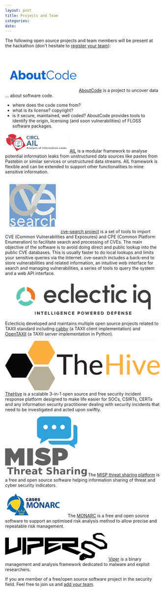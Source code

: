 ```yaml
---
layout: post
title: Projects and Team
categories:
date:
---
```


The following open source projects and team members will be present at the hackathon (don't hesitate to [register your team](https://www.eventbrite.com/e/open-source-software-hackathon-tickets-31317418241)):

![AboutCode](/images/logos/aboutcode.png)
[AboutCode](https://aboutcode.org) is a project to uncover data ... about software code.
- where does the code come from?
- what is its license? copyright?
- is it secure, maintained, well coded?
AboutCode provides tools to identify the origin, licensing (and soon vulnerabilities) of FLOSS software packages.

![AIL logo](/images/logos/AIL.png)
[AIL](https://github.com/CIRCL/AIL-framework) is a modular framework to analyse potential information leaks from unstructured data sources like pastes from Pastebin or similar services or unstructured data streams. AIL framework is flexible and can be extended to support other functionalities to mine sensitive information.

![cve-search logo](/images/logos/cve-search.png)
[cve-search project](https://github.com/cve-search/) is a set of tools to import CVE (Common Vulnerabilities and Exposures) and CPE (Common Platform Enumeration) to facilitate search and processing of CVEs.  The main objective of the software is to avoid doing direct and public lookup into the public CVE databases. This is usually faster to do local lookups and limits your sensitive queries via the Internet.  cve-search includes a back-end to store vulnerabilities and related information, an intuitive web interface for search and managing vulnerabilities, a series of tools to query the system and a web API interface.

![eclecticiq](/images/logos/eclecticiq.png)
Eclecticiq developed and maintains multiple open source projects related to TAXII standard including [cabby](https://github.com/EclecticIQ/cabby) (a TAXII client implementation) and [OpenTAXII](https://github.com/EclecticIQ/OpenTAXII) (a TAXII server implementation in Python). 

![TheHive](/images/logos/thehive.png)
[TheHive](https://thehive-project.org/) is a scalable 3-in-1 open source and free security incident response platform designed to make life easier for SOCs, CSIRTs, CERTs and any information security practitioner dealing with security incidents that need to be investigated and acted upon swiftly.

![MISP Project](/images/logos/misp-logo.png)
The [MISP threat sharing platform](https://www.misp.software/) is a free and open source software helping information sharing of threat and cyber security indicators.

![MONARC](/images/logos/monarc.png)
The [MONARC](https://github.com/CASES-LU/MonarcAppFO) is a free and open source software to support an optimised risk analysis method to allow precise and repeatable risk management.

![Viper](/images/logos/viper.png)
[Viper](http://www.viper.li/) is a binary management and analysis framework dedicated to malware and exploit researchers.

If you are member of a free/open source software project in the security field. Feel free to join us and [add your team](https://www.eventbrite.com/e/open-source-software-hackathon-tickets-31317418241).

